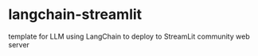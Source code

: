 # langchain-streamlit
template for LLM using LangChain to deploy to StreamLit community web server 
